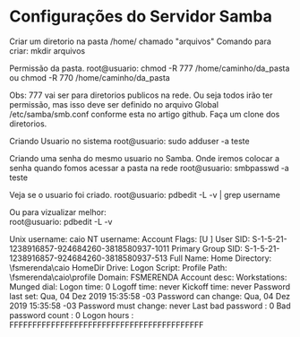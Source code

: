 # Configurações do Servidor Samba


Criar um diretorio na pasta /home/ chamado "arquivos" 
  Comando para criar: mkdir arquivos
  
Permissão da pasta.
root@usuario: chmod -R 777 /home/caminho/da_pasta ou chmod -R 770 /home/caminho/da_pasta
 
Obs: 777 vai ser para diretorios publicos na rede. Ou seja todos irão ter permissão, mas isso deve ser definido no arquivo Global /etc/samba/smb.conf conforme esta no artigo github. Faça um clone dos diretorios.

Criando Usuario no sistema
root@usuario: sudo adduser -a teste

Criando uma senha do mesmo usuario no Samba. Onde iremos colocar a senha quando fomos acessar a pasta na rede
root@usuario: smbpasswd -a teste

Veja se o usuario foi criado.
root@usuario: pdbedit -L -v | grep username

Ou para vizualizar melhor:  
root@usuario: pdbedit -L -v  

Unix username:        caio
NT username:
Account Flags:        [U          ]
User SID:             S-1-5-21-1238916857-924684260-3818580937-1011
Primary Group SID:    S-1-5-21-1238916857-924684260-3818580937-513
Full Name:
Home Directory:       \\fsmerenda\caio
HomeDir Drive:
Logon Script:
Profile Path:         \\fsmerenda\caio\profile
Domain:               FSMERENDA
Account desc:
Workstations:
Munged dial:
Logon time:           0
Logoff time:          never
Kickoff time:         never
Password last set:    Qua, 04 Dez 2019 15:35:58 -03
Password can change:  Qua, 04 Dez 2019 15:35:58 -03
Password must change: never
Last bad password   : 0
Bad password count  : 0
Logon hours         : FFFFFFFFFFFFFFFFFFFFFFFFFFFFFFFFFFFFFFFFFF


